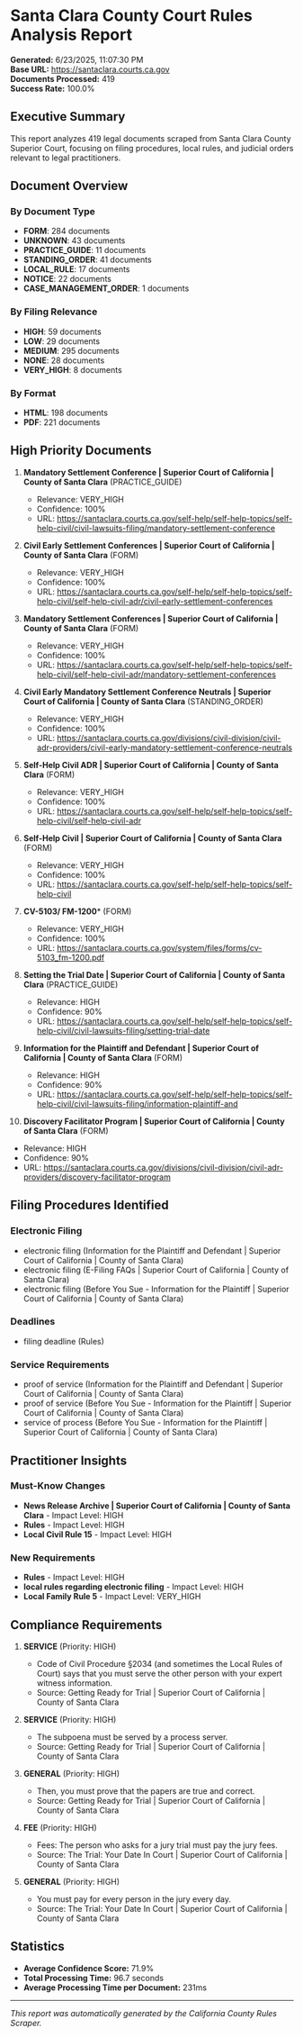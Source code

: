 # Santa Clara County Court Rules Analysis Report

**Generated:** 6/23/2025, 11:07:30 PM  
**Base URL:** https://santaclara.courts.ca.gov  
**Documents Processed:** 419  
**Success Rate:** 100.0%  

## Executive Summary

This report analyzes 419 legal documents scraped from Santa Clara County Superior Court, focusing on filing procedures, local rules, and judicial orders relevant to legal practitioners.

## Document Overview

### By Document Type
- **FORM**: 284 documents
- **UNKNOWN**: 43 documents
- **PRACTICE_GUIDE**: 11 documents
- **STANDING_ORDER**: 41 documents
- **LOCAL_RULE**: 17 documents
- **NOTICE**: 22 documents
- **CASE_MANAGEMENT_ORDER**: 1 documents

### By Filing Relevance
- **HIGH**: 59 documents
- **LOW**: 29 documents
- **MEDIUM**: 295 documents
- **NONE**: 28 documents
- **VERY_HIGH**: 8 documents

### By Format
- **HTML**: 198 documents
- **PDF**: 221 documents

## High Priority Documents

1. **Mandatory Settlement Conference | Superior Court of California | County of Santa Clara** (PRACTICE_GUIDE)
   - Relevance: VERY_HIGH
   - Confidence: 100%
   - URL: https://santaclara.courts.ca.gov/self-help/self-help-topics/self-help-civil/civil-lawsuits-filing/mandatory-settlement-conference

2. **Civil Early Settlement Conferences | Superior Court of California | County of Santa Clara** (FORM)
   - Relevance: VERY_HIGH
   - Confidence: 100%
   - URL: https://santaclara.courts.ca.gov/self-help/self-help-topics/self-help-civil/self-help-civil-adr/civil-early-settlement-conferences

3. **Mandatory Settlement Conferences | Superior Court of California | County of Santa Clara** (FORM)
   - Relevance: VERY_HIGH
   - Confidence: 100%
   - URL: https://santaclara.courts.ca.gov/self-help/self-help-topics/self-help-civil/self-help-civil-adr/mandatory-settlement-conferences

4. **Civil Early Mandatory Settlement Conference Neutrals | Superior Court of California | County of Santa Clara** (STANDING_ORDER)
   - Relevance: VERY_HIGH
   - Confidence: 100%
   - URL: https://santaclara.courts.ca.gov/divisions/civil-division/civil-adr-providers/civil-early-mandatory-settlement-conference-neutrals

5. **Self-Help Civil ADR | Superior Court of California | County of Santa Clara** (FORM)
   - Relevance: VERY_HIGH
   - Confidence: 100%
   - URL: https://santaclara.courts.ca.gov/self-help/self-help-topics/self-help-civil/self-help-civil-adr

6. **Self-Help Civil | Superior Court of California | County of Santa Clara** (FORM)
   - Relevance: VERY_HIGH
   - Confidence: 100%
   - URL: https://santaclara.courts.ca.gov/self-help/self-help-topics/self-help-civil

7. **CV-5103/ FM-1200*** (FORM)
   - Relevance: VERY_HIGH
   - Confidence: 100%
   - URL: https://santaclara.courts.ca.gov/system/files/forms/cv-5103_fm-1200.pdf

8. **Setting the Trial Date | Superior Court of California | County of Santa Clara** (PRACTICE_GUIDE)
   - Relevance: HIGH
   - Confidence: 90%
   - URL: https://santaclara.courts.ca.gov/self-help/self-help-topics/self-help-civil/civil-lawsuits-filing/setting-trial-date

9. **Information for the Plaintiff and Defendant | Superior Court of California | County of Santa Clara** (FORM)
   - Relevance: HIGH
   - Confidence: 90%
   - URL: https://santaclara.courts.ca.gov/self-help/self-help-topics/self-help-civil/civil-lawsuits-filing/information-plaintiff-and

10. **Discovery Facilitator Program | Superior Court of California | County of Santa Clara** (FORM)
   - Relevance: HIGH
   - Confidence: 90%
   - URL: https://santaclara.courts.ca.gov/divisions/civil-division/civil-adr-providers/discovery-facilitator-program

## Filing Procedures Identified

### Electronic Filing
- electronic filing (Information for the Plaintiff and Defendant | Superior Court of California | County of Santa Clara)
- electronic filing (E-Filing FAQs | Superior Court of California | County of Santa Clara)
- electronic filing (Before You Sue - Information for the Plaintiff | Superior Court of California | County of Santa Clara)

### Deadlines
- filing deadline (Rules)

### Service Requirements
- proof of service (Information for the Plaintiff and Defendant | Superior Court of California | County of Santa Clara)
- proof of service (Before You Sue - Information for the Plaintiff | Superior Court of California | County of Santa Clara)
- service of process (Before You Sue - Information for the Plaintiff | Superior Court of California | County of Santa Clara)

## Practitioner Insights

### Must-Know Changes
- **News Release Archive | Superior Court of California | County of Santa Clara** - Impact Level: HIGH
- **Rules** - Impact Level: HIGH
- **Local Civil Rule 15** - Impact Level: HIGH

### New Requirements
- **Rules** - Impact Level: HIGH
- **local rules regarding electronic filing** - Impact Level: HIGH
- **Local Family Rule 5** - Impact Level: VERY_HIGH

## Compliance Requirements

1. **SERVICE** (Priority: HIGH)
   - Code of Civil Procedure §2034 (and sometimes the Local Rules of Court) says that you must serve the other person with your expert witness information.
   - Source: Getting Ready for Trial | Superior Court of California | County of Santa Clara

2. **SERVICE** (Priority: HIGH)
   - The subpoena must be served by a process server.
   - Source: Getting Ready for Trial | Superior Court of California | County of Santa Clara

3. **GENERAL** (Priority: HIGH)
   - Then, you must prove that the papers are true and correct.
   - Source: Getting Ready for Trial | Superior Court of California | County of Santa Clara

4. **FEE** (Priority: HIGH)
   - Fees: The person who asks for a jury trial must pay the jury fees.
   - Source: The Trial: Your Date In Court | Superior Court of California | County of Santa Clara

5. **GENERAL** (Priority: HIGH)
   - You must pay for every person in the jury every day.
   - Source: The Trial: Your Date In Court | Superior Court of California | County of Santa Clara

## Statistics

- **Average Confidence Score:** 71.9%
- **Total Processing Time:** 96.7 seconds
- **Average Processing Time per Document:** 231ms

---

*This report was automatically generated by the California County Rules Scraper.*